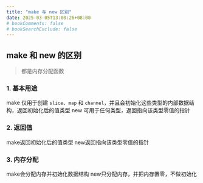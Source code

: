 ```yaml
---
title: "make 与 new 区别"
date: 2025-03-05T13:08:26+08:00
# bookComments: false
# bookSearchExclude: false
---
```


## make 和 new 的区别

> 都是内存分配函数

### 1. 基本用途

make 仅用于创建 `slice`、`map` 和 `channel`，并且会初始化这些类型的内部数据结构，返回初始化后的值类型
new 可用于任何类型，返回指向该类型零值的指针

### 2. 返回值

make返回初始化后的值类型
new返回指向该类型零值的指针

### 3. 内存分配

make会分配内存并初始化数据结构
new只分配内存，并把内存置零，不做初始化